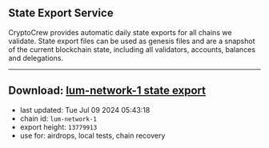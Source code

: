 ## State Export Service
CryptoCrew provides automatic daily state exports for all chains we validate. State export files can be used as genesis files and are a snapshot of the current blockchain state, including all validators, accounts, balances and delegations.

---
**Download: [lum-network-1 state export](https://dl-eu2.ccvalidators.com/SERVICE/lumnetwork/lum-network-1_export_13779913.json)**
---

- last updated: Tue Jul 09 2024 05:43:18
- chain id: `lum-network-1`
- export height: `13779913`
- use for: airdrops, local tests, chain recovery
